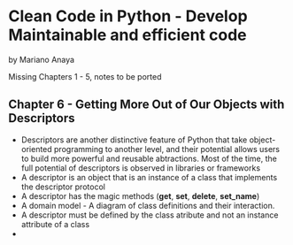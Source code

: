 # Clean Code in Python - Develop Maintainable and efficient code 
by Mariano Anaya

Missing Chapters 1 - 5, notes to be ported 

## Chapter 6 - Getting More Out of Our Objects with Descriptors

* Descriptors are another distinctive feature of Python that take object-oriented programming to another level, 
and their potential allows users to build more powerful and reusable abtractions. Most of the time, the full potential
of descriptors is observed in libraries or frameworks
* A descriptor is an object that is an instance of a class that implements the descriptor protocol
* A descriptor has the magic methods (__get__, __set__, __delete__, __set_name__)
* A domain model - A diagram of class definitions and their interaction.
* A descriptor must be defined by the class atribute and not an instance attribute of a class
* 
